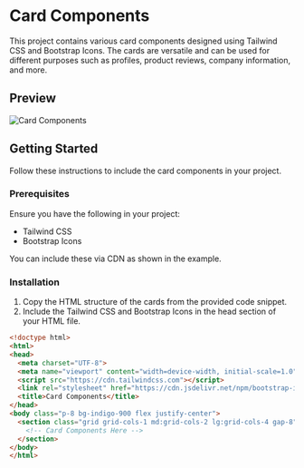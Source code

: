 # Card Components

This project contains various card components designed using Tailwind CSS and Bootstrap Icons. The cards are versatile and can be used for different purposes such as profiles, product reviews, company information, and more. 

## Preview

![Card Components](screenshot.png)

## Getting Started

Follow these instructions to include the card components in your project.

### Prerequisites

Ensure you have the following in your project:
- Tailwind CSS
- Bootstrap Icons

You can include these via CDN as shown in the example.

### Installation

1. Copy the HTML structure of the cards from the provided code snippet.
2. Include the Tailwind CSS and Bootstrap Icons in the head section of your HTML file.

```html
<!doctype html>
<html>
<head>
  <meta charset="UTF-8">
  <meta name="viewport" content="width=device-width, initial-scale=1.0">
  <script src="https://cdn.tailwindcss.com"></script>
  <link rel="stylesheet" href="https://cdn.jsdelivr.net/npm/bootstrap-icons@1.11.1/font/bootstrap-icons.css" integrity="sha384-4LISF5TTJX/fLmGSxO53rV4miRxdg84mZsxmO8Rx5jGtp/LbrixFETvWa5a6sESd" crossorigin="anonymous">
  <title>Card Components</title>
</head>
<body class="p-8 bg-indigo-900 flex justify-center">
  <section class="grid grid-cols-1 md:grid-cols-2 lg:grid-cols-4 gap-8">
    <!-- Card Components Here -->
  </section>
</body>
</html>
